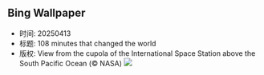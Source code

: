 ## Bing Wallpaper
- 时间: 20250413
- 标题: 108 minutes that changed the world
- 版权: View from the cupola of the International Space Station above the South Pacific Ocean (© NASA)
![](https://cn.bing.com/th?id=OHR.SpaceFlight_EN-US8143075629_UHD.jpg&rf=LaDigue_UHD.jpg&pid=hp&w=3840&h=2160&rs=1&c=4)
